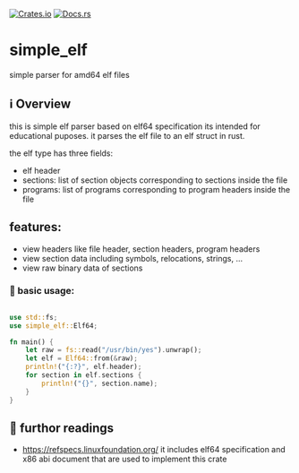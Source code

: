 [![Crates.io](https://img.shields.io/crates/v/simple_elf.svg)](https://crates.io/crates/simple_elf)
[![Docs.rs](https://docs.rs/simple_elf/badge.svg)](https://docs.rs/simple_elf)

# simple_elf

simple parser for amd64 elf files

## ℹ️ Overview

this is simple elf parser based on elf64 specification its intended for educational puposes.
it parses the elf file to an elf struct in rust.

the elf type has three fields:
 - elf header
 - sections: list of section objects corresponding to sections inside the file
 - programs: list of programs corresponding to program headers inside the file

## features:

 - view headers like file header, section headers, program headers
 - view section data including symbols, relocations, strings, ...
 - view raw binary data of sections

### 🚀 basic usage:

```Rust

use std::fs;
use simple_elf::Elf64;

fn main() {
    let raw = fs::read("/usr/bin/yes").unwrap();
    let elf = Elf64::from(&raw);
    println!("{:?}", elf.header);
    for section in elf.sections {
        println!("{}", section.name);
    }
}

```

## 📖 furthor readings

 - https://refspecs.linuxfoundation.org/
    it includes elf64 specification and x86 abi document that are used to implement this crate
